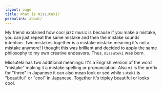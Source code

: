 ```yaml
---
layout: page
title: What is missuteki?
permalink: about/
---
```


My friend explained how cool jazz music is because if you make a mistake, you can just repeat
the same mistake and then the mistake sounds intention. Two mistakes together is a mistake mistake
meaning it's not a mistake anymore! I thought this was brilliant and decided to apply the same
philosophy to my own creative endeavors. Thus, `missuteki` was born.

Missuteki has two additional meanings: It's a Engrish version of the word "mistake" making it a mistake spelling or pronunciation. Also
`mi` is the prefix for "three" in Japanese it can also mean look or see while
`suteki` is "beautiful" or "cool" in Japanese. Together it's tripley beautiful or looks cool.


